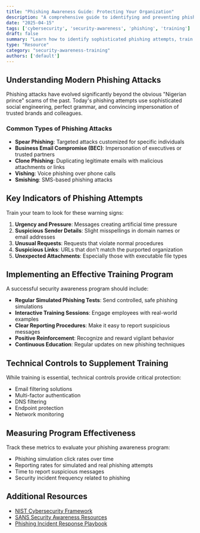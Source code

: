 ```yaml
---
title: "Phishing Awareness Guide: Protecting Your Organization"
description: "A comprehensive guide to identifying and preventing phishing attacks in your organization."
date: "2025-04-15"
tags: ['cybersecurity', 'security-awareness', 'phishing', 'training']
draft: false
summary: "Learn how to identify sophisticated phishing attempts, train employees on security best practices, and implement technical controls to protect your organization."
type: "Resource"
category: "security-awareness-training"
authors: ['default']
---
```


## Understanding Modern Phishing Attacks

Phishing attacks have evolved significantly beyond the obvious "Nigerian prince" scams of the past. Today's phishing attempts use sophisticated social engineering, perfect grammar, and convincing impersonation of trusted brands and colleagues.

### Common Types of Phishing Attacks

- **Spear Phishing**: Targeted attacks customized for specific individuals
- **Business Email Compromise (BEC)**: Impersonation of executives or trusted partners
- **Clone Phishing**: Duplicating legitimate emails with malicious attachments or links
- **Vishing**: Voice phishing over phone calls
- **Smishing**: SMS-based phishing attacks

## Key Indicators of Phishing Attempts

Train your team to look for these warning signs:

1. **Urgency and Pressure**: Messages creating artificial time pressure
2. **Suspicious Sender Details**: Slight misspellings in domain names or email addresses
3. **Unusual Requests**: Requests that violate normal procedures
4. **Suspicious Links**: URLs that don't match the purported organization
5. **Unexpected Attachments**: Especially those with executable file types

## Implementing an Effective Training Program

A successful security awareness program should include:

- **Regular Simulated Phishing Tests**: Send controlled, safe phishing simulations
- **Interactive Training Sessions**: Engage employees with real-world examples
- **Clear Reporting Procedures**: Make it easy to report suspicious messages
- **Positive Reinforcement**: Recognize and reward vigilant behavior
- **Continuous Education**: Regular updates on new phishing techniques

## Technical Controls to Supplement Training

While training is essential, technical controls provide critical protection:

- Email filtering solutions
- Multi-factor authentication
- DNS filtering
- Endpoint protection
- Network monitoring

## Measuring Program Effectiveness

Track these metrics to evaluate your phishing awareness program:

- Phishing simulation click rates over time
- Reporting rates for simulated and real phishing attempts
- Time to report suspicious messages
- Security incident frequency related to phishing

## Additional Resources

- [NIST Cybersecurity Framework](https://www.nist.gov/cyberframework)
- [SANS Security Awareness Resources](https://www.sans.org/security-awareness-training/resources)
- [Phishing Incident Response Playbook](/resources/incident-response-playbooks/phishing-response)
